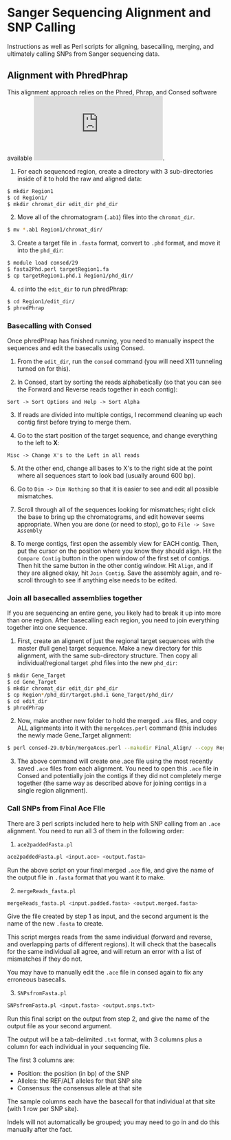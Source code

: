 # Sanger Sequencing Alignment and SNP Calling
Instructions as well as Perl scripts for aligning, basecalling,
merging, and ultimately calling SNPs from Sanger sequencing data.

## Alignment with PhredPhrap
This alignment approach relies on the Phred, Phrap, and Consed
software available
![here](http://www.phrap.org/phredphrapconsed.html).

1.  For each sequenced region, create a directory with 3
sub-directories inside of it to hold the raw and aligned data:

```bash
$ mkdir Region1
$ cd Region1/
$ mkdir chromat_dir edit_dir phd_dir
```

2.  Move all of the chromatogram (`.ab1`) files into the `chromat_dir`.

```bash
$ mv *.ab1 Region1/chromat_dir/
```

3.  Create a target file in `.fasta` format, convert to `.phd` format, and
move it into the `phd_dir`:

```bash
$ module load consed/29
$ fasta2Phd.perl targetRegion1.fa
$ cp targetRegion1.phd.1 Region1/phd_dir/
```

4.  `cd` into the `edit_dir` to run phredPhrap:

```bash
$ cd Region1/edit_dir/
$ phredPhrap
```

### Basecalling with Consed
Once phredPhrap has finished running, you need to manually inspect the
sequences and edit the basecalls using Consed.

1.  From the `edit_dir`, run the `consed` command (you will need X11
tunneling turned on for this).

2.  In Consed, start by sorting the reads alphabetically (so that you
can see the Forward and Reverse reads together in each contig):

`Sort -> Sort Options and Help -> Sort Alpha`

3.  If reads are divided into multiple contigs, I recommend cleaning
up each contig first before trying to merge them.

4.  Go to the start position of the target sequence, and change
everything to the left to **X**:

`Misc -> Change X's to the Left in all reads`

5.  At the other end, change all bases to X's to the right side at the point
where all sequences start to look bad (usually around 600 bp).

6.  Go to `Dim -> Dim Nothing` so that it is easier to see and edit
all possible mismatches.

7.  Scroll through all of the sequences looking for mismatches; right
    click the base to bring up the chromatograms, and edit however
    seems appropriate.  When you are done (or need to stop), go to
    `File -> Save Assembly`

8.  To merge contigs, first open the assembly view for EACH contig.
    Then, put the cursor on the position where you know they should
    align.  Hit the `Compare Contig` button in the open window of the
    first set of contigs.  Then hit the same button in the other
    contig window.  Hit `Align`, and if they are aligned okay, hit
    `Join Contig`.  Save the assembly again, and re-scroll through to
    see if anything else needs to be edited.


### Join all basecalled assemblies together
If you are sequencing an entire gene, you likely had to break it up
into more than one region.  After basecalling each region, you need to
join everything together into one sequence.

1.  First, create an alignent of just the regional target sequences
with the master (full gene) target sequence.  Make a new directory for
this alignment, with the same sub-directory structure.  Then copy all
individual/regional target .phd files into the new `phd_dir`:

```bash
$ mkdir Gene_Target
$ cd Gene_Target
$ mkdir chromat_dir edit_dir phd_dir
$ cp Region*/phd_dir/target.phd.1 Gene_Target/phd_dir/
$ cd edit_dir
$ phredPhrap
```

2.  Now, make another new folder to hold the merged `.ace` files, and
    copy ALL alignments into it with the `mergeAces.perl` command
    (this includes the newly made Gene_Target alignment:

```bash
$ perl consed-29.0/bin/mergeAces.perl --makedir Final_Align/ --copy Region1/ Region2/ Region3/ Gene_Target/
```

3.  The above command will create one .ace file using the most
    recently saved `.ace` files from each alignment.  You need to open
    this `.ace` file in Consed and potentially join the contigs if they
    did not completely merge together (the same way as described above
    for joining contigs in a single region alignment).


### Call SNPs from Final Ace FIle
There are 3 perl scripts included here to help with SNP calling from
an `.ace` alignment.  You need to run all 3 of them in the following
order:

1.  `ace2paddedFasta.pl`

```bash
ace2paddedFasta.pl <input.ace> <output.fasta>
```

Run the above script on your final merged `.ace` file, and give the name
of the output file in `.fasta` format that you want it to make.

2.  `mergeReads_fasta.pl`

```bash
mergeReads_fasta.pl <input.padded.fasta> <output.merged.fasta>
```

Give the file created by step 1 as input, and the second argument is
the name of the new `.fasta` to create.

This script merges reads from the same individual (forward and
reverse, and overlapping parts of different regions).  It will check
that the basecalls for the same individual all agree, and will return
an error with a list of mismatches if they do not.

You may have to manually edit the `.ace` file in consed again to fix any
erroneous basecalls.

3.  `SNPsfromFasta.pl`

```bash
SNPsfromFasta.pl <input.fasta> <output.snps.txt>
```

Run this final script on the output from step 2, and give the name of
the output file as your second argument.

The output will be a tab-delimited `.txt` format, with 3 columns plus
a column for each individual in your sequencing file.

The first 3 columns are:
* Position: the position (in bp) of the SNP
* Alleles: the REF/ALT alleles for that SNP site
* Consensus: the consensus allele at that site

The sample columns each have the basecall for that individual at that
site (with 1 row per SNP site).

Indels will not automatically be grouped; you may need to go in and do
this manually after the fact.
